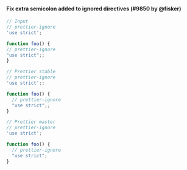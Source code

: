 #### Fix extra semicolon added to ignored directives (#9850 by @fisker)

<!-- prettier-ignore -->
```js
// Input
// prettier-ignore
'use strict';

function foo() {
// prettier-ignore
"use strict";;
}

// Prettier stable
// prettier-ignore
'use strict';;

function foo() {
  // prettier-ignore
  "use strict";;
}

// Prettier master
// prettier-ignore
'use strict';

function foo() {
  // prettier-ignore
  "use strict";
}
```
